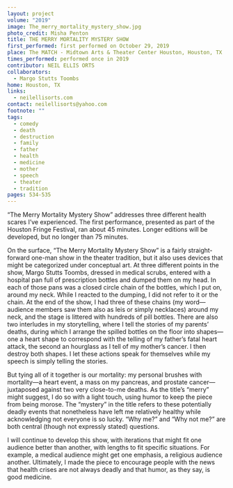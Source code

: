 ```yaml
---
layout: project
volume: "2019"
image: The_merry_mortality_mystery_show.jpg
photo_credit: Misha Penton
title: THE MERRY MORTALITY MYSTERY SHOW
first_performed: first performed on October 29, 2019
place: The MATCH - Midtown Arts & Theater Center Houston, Houston, TX
times_performed: performed once in 2019
contributor: NEIL ELLIS ORTS
collaborators:
  - Margo Stutts Toombs
home: Houston, TX
links:
  - neilellisorts.com
contact: neilellisorts@yahoo.com
footnote: ""
tags:
  - comedy
  - death
  - destruction
  - family
  - father
  - health
  - medicine
  - mother
  - speech
  - theater
  - tradition
pages: 534-535
---
```


“The Merry Mortality Mystery Show” addresses three different health scares I’ve experienced. The first performance, presented as part of the Houston Fringe Festival, ran about 45 minutes. Longer editions will be developed, but no longer than 75 minutes.

On the surface, “The Merry Mortality Mystery Show” is a fairly straight-forward one-man show in the theater tradition, but it also uses devices that might be categorized under conceptual art. At three different points in the show, Margo Stutts Toombs, dressed in medical scrubs, entered with a hospital pan full of prescription bottles and dumped them on my head. In each of those pans was a closed circle chain of the bottles, which I put on, around my neck. While I reacted to the dumping, I did not refer to it or the chain. At the end of the show, I had three of these chains (my word—audience members saw them also as leis or simply necklaces) around my neck, and the stage is littered with hundreds of pill bottles. There are also two interludes in my storytelling, where I tell the stories of my parents’ deaths, during which I arrange the spilled bottles on the floor into shapes—one a heart shape to correspond with the telling of my father’s fatal heart attack, the second an hourglass as I tell of my mother’s cancer. I then destroy both shapes. I let these actions speak for themselves while my speech is simply telling the stories.

But tying all of it together is our mortality: my personal brushes with mortality—a heart event, a mass on my pancreas, and prostate cancer—juxtaposed against two very close-to-me deaths. As the title’s “merry” might suggest, I do so with a light touch, using humor to keep the piece from being morose. The “mystery” in the title refers to these potentially deadly events that nonetheless have left me relatively healthy while acknowledging not everyone is so lucky. “Why me?” and “Why not me?” are both central (though not expressly stated) questions.

I will continue to develop this show, with iterations that might fit one audience better than another, with lengths to fit specific situations. For example, a medical audience might get one emphasis, a religious audience another. Ultimately, I made the piece to encourage people with the news that health crises are not always deadly and that humor, as they say, is good medicine.
